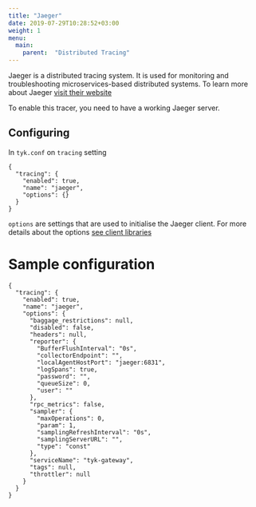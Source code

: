 ```yaml
---
title: "Jaeger"
date: 2019-07-29T10:28:52+03:00
weight: 1
menu: 
  main:
    parent:  "Distributed Tracing"
---
```


Jaeger is a distributed tracing system. It is used for monitoring and troubleshooting microservices-based distributed systems. To learn more about Jaeger [visit their website](https://www.jaegertracing.io/)


To enable this tracer, you need to have a working Jaeger server.

## Configuring

In `tyk.conf` on `tracing` setting

```{.json}
{
  "tracing": {
    "enabled": true,
    "name": "jaeger",
    "options": {}
  }
}
```

`options` are settings that are used to initialise the Jaeger client. For more details about the options [see client libraries](https://www.jaegertracing.io/docs/1.11/client-libraries/)

# Sample configuration

```{.json}
{
  "tracing": {
    "enabled": true,
    "name": "jaeger",
    "options": {
      "baggage_restrictions": null,
      "disabled": false,
      "headers": null,
      "reporter": {
        "BufferFlushInterval": "0s",
        "collectorEndpoint": "",
        "localAgentHostPort": "jaeger:6831",
        "logSpans": true,
        "password": "",
        "queueSize": 0,
        "user": ""
      },
      "rpc_metrics": false,
      "sampler": {
        "maxOperations": 0,
        "param": 1,
        "samplingRefreshInterval": "0s",
        "samplingServerURL": "",
        "type": "const"
      },
      "serviceName": "tyk-gateway",
      "tags": null,
      "throttler": null
    }
  }
}
```
